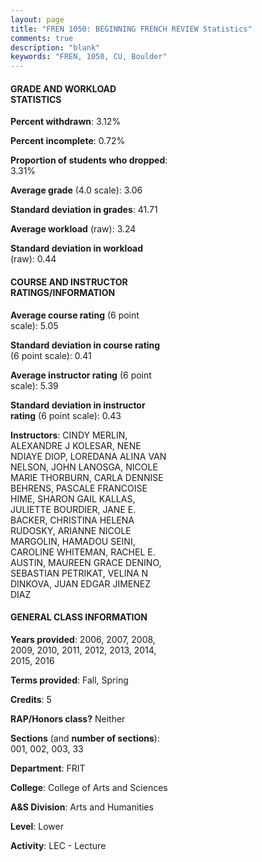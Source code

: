 ```yaml
---
layout: page
title: "FREN 1050: BEGINNING FRENCH REVIEW Statistics"
comments: true
description: "blank"
keywords: "FREN, 1050, CU, Boulder"
--- 
```

<head>
<script src="https://ajax.googleapis.com/ajax/libs/jquery/2.1.3/jquery.min.js"></script>
<script src="https://dl.dropboxusercontent.com/s/pc42nxpaw1ea4o9/highcharts.js?dl=0"></script>
<!-- <script src="../assets/js/highcharts.js"></script> -->
<style type="text/css">@font-face {
	font-family: "Bebas Neue";
	src: url(https://www.filehosting.org/file/details/544349/BebasNeue%20Regular.otf) format("opentype");
	}
	h1.Bebas { 
		font-family: "Bebas Neue", Verdana, Tahoma;
	}
</style>
</head>
<body>
	<div id="container" style="float: right; width: 45%; height: 88%; margin-left: 2.5%; margin-right: 2.5%;"></div>
	<script language="JavaScript">
		$(document).ready(function() {
		var chart = {type: 'column'};
		var title = {text: 'Grade Distribution'};
		var xAxis = {categories: ['A','B','C','D','F'],crosshair: true};
		var yAxis = {min: 0,title: {text: 'Percentage'}};
		var tooltip = {headerFormat: '<center><b><span style="font-size:20px">{point.key}</span></b></center>',
		               pointFormat: '<td style="padding:0"><b>{point.y:.1f}%</b></td>',
		               footerFormat: '</table>',shared: true,useHTML: true};
		var plotOptions = {column: {pointPadding: 0.0,borderWidth: 0}};  
		var credits = {enabled: false};var series= [{name: 'Percent',data: [43.65,35.54,14.0,3.13,3.68,]}];
		var json = {};
		json.chart = chart;
		json.title = title;
		json.tooltip = tooltip;
		json.xAxis = xAxis;
		json.yAxis = yAxis;  
		json.series = series;
		json.plotOptions = plotOptions;  
		json.credits = credits;
		$('#container').highcharts(json);
	});
	</script>
</body>
			   
#### GRADE AND WORKLOAD STATISTICS

**Percent withdrawn**: 3.12%

**Percent incomplete**: 0.72%

**Proportion of students who dropped**: 3.31%

**Average grade** (4.0 scale): 3.06

**Standard deviation in grades**: 41.71

**Average workload** (raw): 3.24

**Standard deviation in workload** (raw): 0.44

#### COURSE AND INSTRUCTOR RATINGS/INFORMATION

**Average course rating** (6 point scale): 5.05

**Standard deviation in course rating** (6 point scale): 0.41

**Average instructor rating** (6 point scale): 5.39

**Standard deviation in instructor rating** (6 point scale): 0.43

**Instructors**: CINDY MERLIN, ALEXANDRE J KOLESAR, NENE NDIAYE DIOP, LOREDANA ALINA VAN NELSON, JOHN LANOSGA, NICOLE MARIE THORBURN, CARLA DENNISE BEHRENS, PASCALE FRANCOISE HIME, SHARON GAIL KALLAS, JULIETTE BOURDIER, JANE E. BACKER, CHRISTINA HELENA RUDOSKY, ARIANNE NICOLE MARGOLIN, HAMADOU SEINI, CAROLINE WHITEMAN, RACHEL E. AUSTIN, MAUREEN GRACE DENINO, SEBASTIAN PETRIKAT, VELINA N DINKOVA, JUAN EDGAR JIMENEZ DIAZ

#### GENERAL CLASS INFORMATION

**Years provided**: 2006, 2007, 2008, 2009, 2010, 2011, 2012, 2013, 2014, 2015, 2016

**Terms provided**: Fall, Spring

**Credits**: 5

**RAP/Honors class?** Neither

**Sections** (and **number of sections**): 001, 002, 003, 33

**Department**: FRIT

**College**: College of Arts and Sciences

**A&S Division**: Arts and Humanities

**Level**: Lower

**Activity**: LEC - Lecture